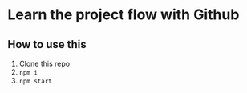 # Learn the project flow with Github

## How to use this

1. Clone this repo
2. `npm i`
3. `npm start`
